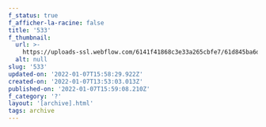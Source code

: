 ```yaml
---
f_status: true
f_afficher-la-racine: false
title: '533'
f_thumbnail:
  url: >-
    https://uploads-ssl.webflow.com/6141f41868c3e33a265cbfe7/61d845ba6d1a1ab2873fcbac_533.jpg
  alt: null
slug: '533'
updated-on: '2022-01-07T15:58:29.922Z'
created-on: '2022-01-07T13:53:03.013Z'
published-on: '2022-01-07T15:59:08.210Z'
f_category: '?'
layout: '[archive].html'
tags: archive
---
```



